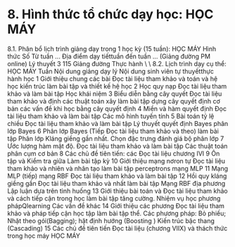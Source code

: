 # 8. Hình thức tổ chức dạy học: HỌC MÁY
8.1. Phân bổ lịch trình giảng dạy trong 1 học kỳ (15 tuần): HỌC MÁY Hình thức Số Từ tuần ... Địa điểm dạy tiếttuần đến tuần ... (Giảng đường PM online) Lý thuyết 3 115 Giảng đường Thực hành \ \ 8.2. Lịch trình dạy cụ thể: HỌC MÁY Tuần Nội dung giảng dạy lý Nội dung sinh viên tự thuyếtthực hành học 1 Giới thiệu chung các bài Đọc tài liệu tham khảo và toán và hệ học kiến trúc làm bài tập và thiết kế hệ học 2 Học quy nạp Đọc tài liệu tham khảo và làm bài tập Học khái niệm 3 Biểu diễn bằng cây quyết Đọc tài liệu tham khảo và định các thuật toán xây làm bài tập dựng cây quyết định cơ bản các vấn đề khi học bằng cây quyết định 4 Miền và hàm quyết định Đọc tài liệu tham khảo và làm bài tập Các mô hình tuyến tính 5 Bài toán tỷ lệ chiều Đọc tài liệu tham khảo và làm bài tập Lý thuyết quyết định Bayes phân lớp Bayes 6 Phân lớp Bayes (Tiếp Đọc tài liệu tham khảo và theo) làm bài tập Phân lớp Kláng giềng gần nhất. Chọn đặc trưng đánh giá bộ phân lớp 7 Ước lượng hàm mật độ. Đọc tài liệu tham khảo và làm bài tập Các thuật toán phân cụm cơ bản 8 Các chủ đề tiên tiến: các Đọc tài liệu chương IVI 9 Ôn tập và Kiểm tra giữa Làm bài tập kỳ 10 Giới thiệu mạng nơron tự Đọc tài liệu tham khảo và nhiên và nhân tạo làm bài tập perceptrons mạng MLP 11 Mạng MLP (tiếp) mạng RBF Đọc tài liệu tham khảo và làm bài tập 12 Hồi quy kláng giềng gần Đọc tài liệu tham khảo và nhất làm bài tập Mạng RBF địa phương Lập luận dựa trên tình huống 13 Giới thiệu bài toán và Đọc tài liệu tham khảo và cách tiếp cận trong học làm bài tập tăng cường. Nhiệm vụ học phương phápQlearning Các vấn đề khác 14 Giới thiệu các phương Đọc tài liệu tham khảo và pháp tiếp cận học tập làm bài tập thể. Các phương pháp: Bỏ phiếu; Nhặt theo gói(Bagging); hặt định hướng (Boosting ) Kiến trúc bậc thang (Cascading) 15 Các chủ đề tiên tiến Đọc tài liệu (chương VIIX) và thách thức trong học máy HỌC MÁY


